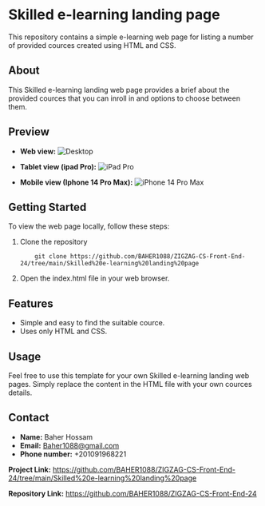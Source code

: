 # Skilled e-learning landing page

This repository contains a simple e-learning web page for listing a number of provided cources created using HTML and CSS.

## About

This Skilled e-learning landing web page provides a brief about the provided cources that you can inroll in and options to choose between them.

## Preview
* **Web view:**
![Desktop](https://github.com/BAHER1088/ZIGZAG-CS-Front-End-24/assets/153401499/5bdc74ed-13ac-47f4-ae60-2c3c701bdb51)

* **Tablet view (ipad Pro):**
![iPad Pro](https://github.com/BAHER1088/ZIGZAG-CS-Front-End-24/assets/153401499/73a1e752-378a-4b20-aaef-3a979c2d1a6f)

* **Mobile view (Iphone 14 Pro Max):**
![iPhone 14 Pro Max](https://github.com/BAHER1088/ZIGZAG-CS-Front-End-24/assets/153401499/37f36f4d-6b5e-4694-8ded-507c0f786212)

## Getting Started

To view the web page locally, follow these steps:

1. Clone the repository

           git clone https://github.com/BAHER1088/ZIGZAG-CS-Front-End-24/tree/main/Skilled%20e-learning%20landing%20page
2. Open the index.html file in your web browser.

## Features
* Simple and easy to find the suitable cource.
* Uses only HTML and CSS.

## Usage
Feel free to use this template for your own Skilled e-learning landing web pages. Simply replace the content in the HTML file with your own cources details.


## Contact

* **Name:** Baher Hossam
* **Email:** Baher1088@gmail.com
* **Phone number:** +201091968221

**Project Link:** https://github.com/BAHER1088/ZIGZAG-CS-Front-End-24/tree/main/Skilled%20e-learning%20landing%20page

**Repository Link:** https://github.com/BAHER1088/ZIGZAG-CS-Front-End-24
